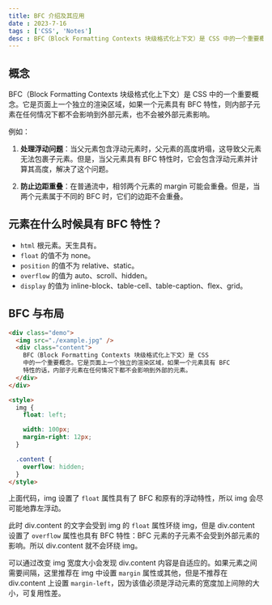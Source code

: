 ```yaml
---
title: BFC 介绍及其应用
date : 2023-7-16
tags : ['CSS', 'Notes']
desc : BFC（Block Formatting Contexts 块级格式化上下文）是 CSS 中的一个重要概念。它是页面上一个独立的渲染区域，如果一个元素具有 BFC 特性，则内部子元素在任何情况下都不会影响到外部元素，也不会被外部元素影响。
---
```


## 概念

BFC（Block Formatting Contexts 块级格式化上下文）是 CSS 中的一个重要概念。它是页面上一个独立的渲染区域，如果一个元素具有 BFC 特性，则内部子元素在任何情况下都不会影响到外部元素，也不会被外部元素影响。

例如：

1. **处理浮动问题**：当父元素包含浮动元素时，父元素的高度坍塌，这导致父元素无法包裹子元素。但是，当父元素具有 BFC 特性时，它会包含浮动元素并计算其高度，解决了这个问题。

2. **防止边距重叠**：在普通流中，相邻两个元素的 margin 可能会重叠。但是，当两个元素属于不同的 BFC 时，它们的边距不会重叠。

## 元素在什么时候具有 BFC 特性？

- `html` 根元素。天生具有。
- `float` 的值不为 none。
- `position` 的值不为 relative、static。
- `overflow` 的值为 auto、scroll、hidden。
- `display` 的值为 inline-block、table-cell、table-caption、flex、grid。

## BFC 与布局

```html
<div class="demo">
  <img src="./example.jpg" />
  <div class="content">
    BFC（Block Formatting Contexts 块级格式化上下文）是 CSS
    中的一个重要概念。它是页面上一个独立的渲染区域，如果一个元素具有 BFC
    特性的话，内部子元素在任何情况下都不会影响到外部的元素。
  </div>
</div>

<style>
  img {
    float: left;

    width: 100px;
    margin-right: 12px;
  }

  .content {
    overflow: hidden;
  }
</style>
```

上面代码，img 设置了 `float` 属性具有了 BFC 和原有的浮动特性，所以 img 会尽可能地靠左浮动。

此时 div.content 的文字会受到 img 的 `float` 属性环绕 img，但是 div.content 设置了 `overflow` 属性也具有 BFC 特性：BFC 元素的子元素不会受到外部元素的影响。所以 div.content 就不会环绕 img。

可以通过改变 img 宽度大小会发现 div.content 内容是自适应的。如果元素之间需要间隔，这里推荐在 img 中设置 `margin` 属性或其他，但是不推荐在 div.content 上设置 `margin-left`，因为该值必须是浮动元素的宽度加上间隙的大小，可复用性差。
